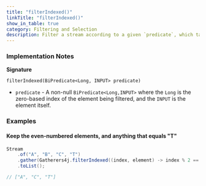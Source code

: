 ```yaml
---
title: "filterIndexed()"
linkTitle: "filterIndexed()"
show_in_table: true
category: Filtering and Selection
description: Filter a stream according to a given `predicate`, which takes both the item being examined and its index.
---
```


### Implementation Notes

**Signature**

`filterIndexed(BiPredicate<Long, INPUT> predicate)`

* `predicate` - A non-null `BiPredicate<Long,INPUT>` where the `Long` is the zero-based index of the element being filtered, and the `INPUT` is the element itself.

### Examples

#### Keep the even-numbered elements, and anything that equals "T"

```java
Stream
    .of("A", "B", "C", "T")
    .gather(Gatherers4j.filterIndexed((index, element) -> index % 2 == 0 || element.equals("T")))
    .toList();

// ["A", "C", "T"]
```
